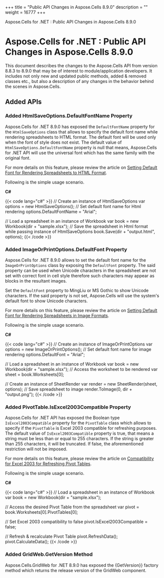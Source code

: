+++
title = "Public API Changes in Aspose.Cells 8.9.0" 
description = "" 
weight = 16777 
+++

Aspose.Cells for .NET : Public API Changes in Aspose.Cells 8.9.0  

# Aspose.Cells for .NET : Public API Changes in Aspose.Cells 8.9.0


This document describes the changes to the Aspose.Cells API from version 8.8.3 to 8.9.0 that may be of interest to module/application developers. It includes not only new and updated public methods, added & removed classes etc., but also a description of any changes in the behavior behind the scenes in Aspose.Cells.

## Added APIs

### Added HtmlSaveOptions.DefaultFontName Property

Aspose.Cells for .NET 8.9.0 has exposed the `DefaultFontName` property for the `HtmlSaveOptions` class that allows to specify the default font name while rendering spreadsheets to HTML format. The default font will be used only when the font of style does not exist. The default value of `HtmlSaveOptions.DefaultFontName` property is null that means, Aspose.Cells for .NET API will use the universal font which has the same family with the original font.

For more details on this feature, please review the article on [Setting Default Font for Rendering Spreadsheets to HTML Format](http://www.aspose.com/docs/display/cellsnet/Set+Default+Font+while+rendering+spreadsheet+to+HTML).

Following is the simple usage scenario.

**C#**

{{< code lang="c#" >}}
// Create an instance of HtmlSaveOptions
var options = new HtmlSaveOptions();
// Set default font name for Html rendering
options.DefaultFontName = "Arial";

// Load a spreadsheet in an instance of Workbook
var book = new Workbook(dir + "sample.xlsx");
// Save the spreadsheet in Html format while passing instance of HtmlSaveOptions
book.Save(dir + "output.html", options);
{{< /code >}}

### Added ImageOrPrintOptions.DefaultFont Property

Aspose.Cells for .NET 8.9.0 allows to set the default font name for the `ImageOrPrintOptions` class by exposing the `DefaultFont` property. The said property can be used when Unicode characters in the spreadsheet are not set with correct font in cell style therefore such characters may appear as blocks in the resultant images.

Set the `DefaultFont` property to MingLiu or MS Gothic to show Unicode characters. If the said property is not set, Aspose.Cells will use the system's default font to show Unicode characters.

For more details on this feature, please review the article on [Setting Default Font for Rendering Spreadsheets in Image Formats](http://www.aspose.com/docs/display/cellsnet/Set+Default+Font+while+rendering+spreadsheet+to+images).

Following is the simple usage scenario.

**C#**

{{< code lang="c#" >}}
// Create an instance of ImageOrPrintOptions
var options = new ImageOrPrintOptions();
// Set default font name for image rendering
options.DefaultFont = "Arial";

// Load a spreadsheet in an instance of Workbook
var book = new Workbook(dir + "sample.xlsx");
// Access the worksheet to be rendered
var sheet = book.Worksheets[0];

// Create an instance of SheetRender
var render = new SheetRender(sheet, options);
// Save spreadsheet to image
render.ToImage(0, dir + "output.png");
{{< /code >}}

### Added PivotTable.IsExcel2003Compatible Property

Aspose.Cells for .NET API has exposed the Boolean type `IsExcel2003Compatible` property for the `PivotTable` class which allows to specify if the `PivotTable` is Excel 2003 compatible for refreshing purposes. The default value of `IsExcel2003Compatible` property is true, that means a string must be less than or equal to 255 characters. If the string is greater than 255 characters, it will be truncated. If false, the aforementioned restriction will not be imposed.

For more details on this feature, please review the article on [Compatibility for Excel 2003 for Refreshing Pivot Tables](http://www.aspose.com/docs/display/cellsnet/Specify+whether+the+PivotTable+is+compatible+for+Excel2003+while+refreshing+PivotTable).

Following is the simple usage scenario.

**C#**

{{< code lang="c#" >}}
// Load a spreadsheet in an instance of Workbook
var book = new Workbook(dir + "sample.xlsx");

// Access the desired Pivot Table from the spreadsheet
var pivot = book.Worksheets[0].PivotTables[0];

// Set Excel 2003 compatibility to false
pivot.IsExcel2003Compatible = false;

// Refresh & recalculate Pivot Table
pivot.RefreshData();
pivot.CalculateData();
{{< /code >}}

### Added GridWeb.GetVersion Method

Aspose.Cells.GridWeb for .NET 8.9.0 has exposed the {GetVersion}} factory method which returns the release version of the GridWeb component.

